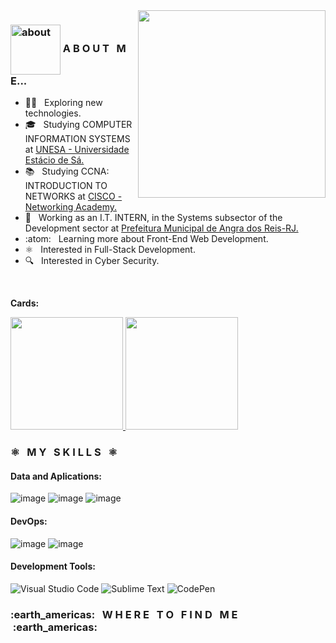 
<img height="300em" align="right" weight="250" src="https://c.tenor.com/-ceE9OOGErQAAAAj/access-denied-pizza-steve.gif">
<h3>  <img width="80" align="center" alt="about" src="https://giffiles.alphacoders.com/156/15675.gif"> A B O U T &nbsp M E... </h3>

-  :man_technologist: &nbsp; Exploring new technologies.
- 🎓 &nbsp; Studying COMPUTER INFORMATION SYSTEMS at <a href="https://estacio.br/cursos/graduacao/sistemas-de-informacao" target="_blank">UNESA - Universidade Estácio de Sá.</a>
- 📚 &nbsp; Studying CCNA: INTRODUCTION TO NETWORKS at <a href="https://www.netacad.com/pt-br/courses/networking/ccna-introduction-networks" target="_blank">CISCO - Networking Academy.</a>
- 💼 &nbsp; Working as an I.T. INTERN, in the Systems subsector of the Development sector at <a href="https://www.angra.rj.gov.br/" target="_blank">Prefeitura Municipal de Angra dos Reis-RJ.</a>
- :atom: &nbsp; Learning more about Front-End Web Development.
- ⚛️ &nbsp; Interested in Full-Stack Development.
- 🔍 &nbsp; Interested in Cyber Security.
<br/>

**Cards:**

  <a href="https://github.com/lucassoarestech">
      <img height="180em" align="justify" src="https://github-readme-stats.vercel.app/api?username=lucassoarestech&theme=dark&show_icons=true"/>
      <img height="180em" align="justify" src="https://github-readme-stats.vercel.app/api/top-langs/?username=lucassoarestech&hide=html&layout=compact=true&theme=dark"/>
  </a> 

<h3> ⚛️ &nbsp; M Y &nbsp S K I L L S &nbsp ⚛️ </h3>
<h4>Data and Aplications:</h4>

![image](https://img.shields.io/badge/HTML5-E34F26?style=for-the-badge&logo=html5&logoColor=white)
![image](https://img.shields.io/badge/CSS3-1572B6?style=for-the-badge&logo=css3&logoColor=white)
![image](https://img.shields.io/badge/JavaScript-323330?style=for-the-badge&logo=javascript&logoColor=F7DF1E)
<br/>

<h4>DevOps:</h4>

  ![image](https://img.shields.io/badge/Git-E34F26?style=for-the-badge&logo=git&logoColor=white)
  ![image](https://img.shields.io/badge/GitHub-100000?style=for-the-badge&logo=github&logoColor=white)
<br/>

<h4>Development Tools:</h4>

![Visual Studio Code](https://img.shields.io/badge/Visual%20Studio%20Code-0078d7.svg?style=for-the-badge&logo=visual-studio-code&logoColor=white)
![Sublime Text](https://img.shields.io/badge/sublime_text-%23575757.svg?style=for-the-badge&logo=sublime-text&logoColor=important)
![CodePen](https://img.shields.io/badge/CodePen-white?style=for-the-badge&logo=codepen&logoColor=black)
<br/>
  
<h3> :earth_americas: &nbsp; W H E R E &nbsp; T O &nbsp; F I N D &nbsp; M E &nbsp;:earth_americas:</h3>


 
